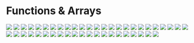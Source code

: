 # Functions & Arrays

![](https://github.com/ivantusek/Zend-PHP-Certification/blob/master/functions_and_arrays/001.jpg)
![](https://github.com/ivantusek/Zend-PHP-Certification/blob/master/functions_and_arrays/002.jpg)
![](https://github.com/ivantusek/Zend-PHP-Certification/blob/master/functions_and_arrays/003.jpg)
![](https://github.com/ivantusek/Zend-PHP-Certification/blob/master/functions_and_arrays/004.jpg)
![](https://github.com/ivantusek/Zend-PHP-Certification/blob/master/functions_and_arrays/005.jpg)
![](https://github.com/ivantusek/Zend-PHP-Certification/blob/master/functions_and_arrays/006.jpg)
![](https://github.com/ivantusek/Zend-PHP-Certification/blob/master/functions_and_arrays/007.jpg)
![](https://github.com/ivantusek/Zend-PHP-Certification/blob/master/functions_and_arrays/008.jpg)
![](https://github.com/ivantusek/Zend-PHP-Certification/blob/master/functions_and_arrays/009.jpg)
![](https://github.com/ivantusek/Zend-PHP-Certification/blob/master/functions_and_arrays/009_exp.jpg)
![](https://github.com/ivantusek/Zend-PHP-Certification/blob/master/functions_and_arrays/010.jpg)
![](https://github.com/ivantusek/Zend-PHP-Certification/blob/master/functions_and_arrays/011.jpg)
![](https://github.com/ivantusek/Zend-PHP-Certification/blob/master/functions_and_arrays/012.jpg)
![](https://github.com/ivantusek/Zend-PHP-Certification/blob/master/functions_and_arrays/013.jpg)
![](https://github.com/ivantusek/Zend-PHP-Certification/blob/master/functions_and_arrays/014.jpg)
![](https://github.com/ivantusek/Zend-PHP-Certification/blob/master/functions_and_arrays/015.jpg)
![](https://github.com/ivantusek/Zend-PHP-Certification/blob/master/functions_and_arrays/016.jpg)
![](https://github.com/ivantusek/Zend-PHP-Certification/blob/master/functions_and_arrays/017.jpg)
![](https://github.com/ivantusek/Zend-PHP-Certification/blob/master/functions_and_arrays/018.jpg)
![](https://github.com/ivantusek/Zend-PHP-Certification/blob/master/functions_and_arrays/029.jpg)
![](https://github.com/ivantusek/Zend-PHP-Certification/blob/master/functions_and_arrays/020.jpg)
![](https://github.com/ivantusek/Zend-PHP-Certification/blob/master/functions_and_arrays/021.jpg)
![](https://github.com/ivantusek/Zend-PHP-Certification/blob/master/functions_and_arrays/021_exp.jpg)
![](https://github.com/ivantusek/Zend-PHP-Certification/blob/master/functions_and_arrays/022.jpg)
![](https://github.com/ivantusek/Zend-PHP-Certification/blob/master/functions_and_arrays/023.jpg)
![](https://github.com/ivantusek/Zend-PHP-Certification/blob/master/functions_and_arrays/024.jpg)
![](https://github.com/ivantusek/Zend-PHP-Certification/blob/master/functions_and_arrays/025.jpg)
![](https://github.com/ivantusek/Zend-PHP-Certification/blob/master/functions_and_arrays/026.jpg)
![](https://github.com/ivantusek/Zend-PHP-Certification/blob/master/functions_and_arrays/027.jpg)
![](https://github.com/ivantusek/Zend-PHP-Certification/blob/master/functions_and_arrays/038.jpg)
![](https://github.com/ivantusek/Zend-PHP-Certification/blob/master/functions_and_arrays/029.jpg)
![](https://github.com/ivantusek/Zend-PHP-Certification/blob/master/functions_and_arrays/030.jpg)
![](https://github.com/ivantusek/Zend-PHP-Certification/blob/master/functions_and_arrays/030_exp.jpg)
![](https://github.com/ivantusek/Zend-PHP-Certification/blob/master/functions_and_arrays/031.jpg)
![](https://github.com/ivantusek/Zend-PHP-Certification/blob/master/functions_and_arrays/032.jpg)
![](https://github.com/ivantusek/Zend-PHP-Certification/blob/master/functions_and_arrays/033.jpg)
![](https://github.com/ivantusek/Zend-PHP-Certification/blob/master/functions_and_arrays/034.jpg)
![](https://github.com/ivantusek/Zend-PHP-Certification/blob/master/functions_and_arrays/035.jpg)
![](https://github.com/ivantusek/Zend-PHP-Certification/blob/master/functions_and_arrays/036.jpg)
![](https://github.com/ivantusek/Zend-PHP-Certification/blob/master/functions_and_arrays/037.jpg)
![](https://github.com/ivantusek/Zend-PHP-Certification/blob/master/functions_and_arrays/038.jpg)
![](https://github.com/ivantusek/Zend-PHP-Certification/blob/master/functions_and_arrays/039.jpg)
![](https://github.com/ivantusek/Zend-PHP-Certification/blob/master/functions_and_arrays/040.jpg)
![](https://github.com/ivantusek/Zend-PHP-Certification/blob/master/functions_and_arrays/041.jpg)
![](https://github.com/ivantusek/Zend-PHP-Certification/blob/master/functions_and_arrays/042.jpg)
![](https://github.com/ivantusek/Zend-PHP-Certification/blob/master/functions_and_arrays/043.jpg)

